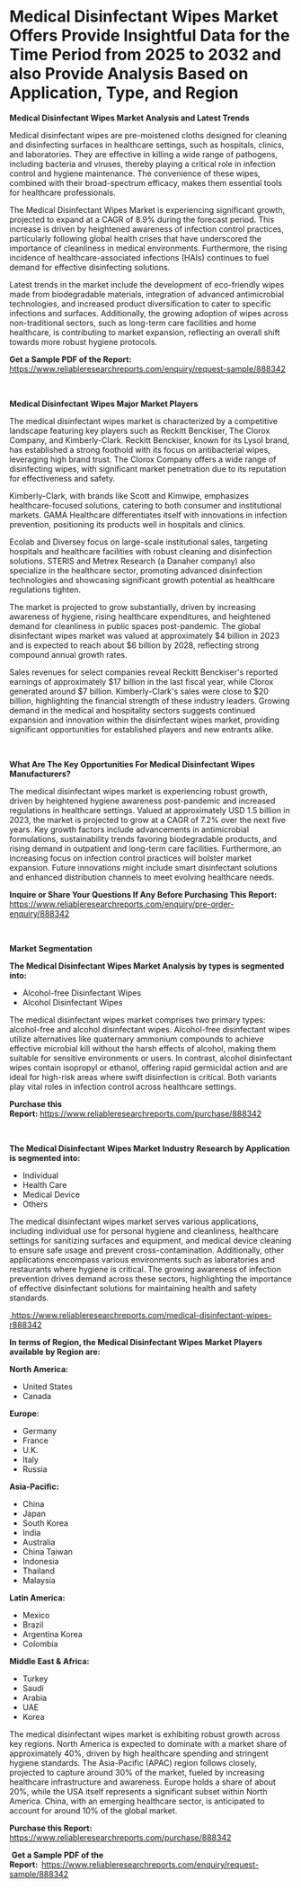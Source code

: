 <p><h1>Medical Disinfectant Wipes Market Offers Provide Insightful Data for the Time Period from 2025 to 2032 and also Provide Analysis Based on Application, Type, and Region</h1></p><p><strong>Medical Disinfectant Wipes Market Analysis and Latest Trends</strong></p>
<p><p>Medical disinfectant wipes are pre-moistened cloths designed for cleaning and disinfecting surfaces in healthcare settings, such as hospitals, clinics, and laboratories. They are effective in killing a wide range of pathogens, including bacteria and viruses, thereby playing a critical role in infection control and hygiene maintenance. The convenience of these wipes, combined with their broad-spectrum efficacy, makes them essential tools for healthcare professionals.</p><p>The Medical Disinfectant Wipes Market is experiencing significant growth, projected to expand at a CAGR of 8.9% during the forecast period. This increase is driven by heightened awareness of infection control practices, particularly following global health crises that have underscored the importance of cleanliness in medical environments. Furthermore, the rising incidence of healthcare-associated infections (HAIs) continues to fuel demand for effective disinfecting solutions. </p><p>Latest trends in the market include the development of eco-friendly wipes made from biodegradable materials, integration of advanced antimicrobial technologies, and increased product diversification to cater to specific infections and surfaces. Additionally, the growing adoption of wipes across non-traditional sectors, such as long-term care facilities and home healthcare, is contributing to market expansion, reflecting an overall shift towards more robust hygiene protocols.</p></p>
<p><strong>Get a Sample PDF of the Report:&nbsp;</strong> <a href="https://www.reliableresearchreports.com/enquiry/request-sample/888342?utm_campaign=2243&utm_medium=2&utm_source=Github&utm_content=ia&utm_term=19042025&utm_id=medical-disinfectant-wipes">https://www.reliableresearchreports.com/enquiry/request-sample/888342</a></p>
<p>&nbsp;</p>
<p><strong>Medical Disinfectant Wipes Major Market Players</strong></p>
<p><p>The medical disinfectant wipes market is characterized by a competitive landscape featuring key players such as Reckitt Benckiser, The Clorox Company, and Kimberly-Clark. Reckitt Benckiser, known for its Lysol brand, has established a strong foothold with its focus on antibacterial wipes, leveraging high brand trust. The Clorox Company offers a wide range of disinfecting wipes, with significant market penetration due to its reputation for effectiveness and safety.</p><p>Kimberly-Clark, with brands like Scott and Kimwipe, emphasizes healthcare-focused solutions, catering to both consumer and institutional markets. GAMA Healthcare differentiates itself with innovations in infection prevention, positioning its products well in hospitals and clinics.</p><p>Ecolab and Diversey focus on large-scale institutional sales, targeting hospitals and healthcare facilities with robust cleaning and disinfection solutions. STERIS and Metrex Research (a Danaher company) also specialize in the healthcare sector, promoting advanced disinfection technologies and showcasing significant growth potential as healthcare regulations tighten.</p><p>The market is projected to grow substantially, driven by increasing awareness of hygiene, rising healthcare expenditures, and heightened demand for cleanliness in public spaces post-pandemic. The global disinfectant wipes market was valued at approximately $4 billion in 2023 and is expected to reach about $6 billion by 2028, reflecting strong compound annual growth rates.</p><p>Sales revenues for select companies reveal Reckitt Benckiser's reported earnings of approximately $17 billion in the last fiscal year, while Clorox generated around $7 billion. Kimberly-Clark's sales were close to $20 billion, highlighting the financial strength of these industry leaders. Growing demand in the medical and hospitality sectors suggests continued expansion and innovation within the disinfectant wipes market, providing significant opportunities for established players and new entrants alike.</p></p>
<p>&nbsp;</p>
<p><strong>What Are The Key Opportunities For Medical Disinfectant Wipes Manufacturers?</strong></p>
<p><p>The medical disinfectant wipes market is experiencing robust growth, driven by heightened hygiene awareness post-pandemic and increased regulations in healthcare settings. Valued at approximately USD 1.5 billion in 2023, the market is projected to grow at a CAGR of 7.2% over the next five years. Key growth factors include advancements in antimicrobial formulations, sustainability trends favoring biodegradable products, and rising demand in outpatient and long-term care facilities. Furthermore, an increasing focus on infection control practices will bolster market expansion. Future innovations might include smart disinfectant solutions and enhanced distribution channels to meet evolving healthcare needs.</p></p>
<p><strong>Inquire or Share Your Questions If Any Before Purchasing This Report:</strong> <a href="https://www.reliableresearchreports.com/enquiry/pre-order-enquiry/888342?utm_campaign=2243&utm_medium=2&utm_source=Github&utm_content=ia&utm_term=19042025&utm_id=medical-disinfectant-wipes">https://www.reliableresearchreports.com/enquiry/pre-order-enquiry/888342</a></p>
<p>&nbsp;</p>
<p><strong>Market Segmentation</strong></p>
<p><strong>The Medical Disinfectant Wipes Market Analysis by types is segmented into:</strong></p>
<p><ul><li>Alcohol-free Disinfectant Wipes</li><li>Alcohol Disinfectant Wipes</li></ul></p>
<p><p>The medical disinfectant wipes market comprises two primary types: alcohol-free and alcohol disinfectant wipes. Alcohol-free disinfectant wipes utilize alternatives like quaternary ammonium compounds to achieve effective microbial kill without the harsh effects of alcohol, making them suitable for sensitive environments or users. In contrast, alcohol disinfectant wipes contain isopropyl or ethanol, offering rapid germicidal action and are ideal for high-risk areas where swift disinfection is critical. Both variants play vital roles in infection control across healthcare settings.</p></p>
<p><strong>Purchase this Report:&nbsp;</strong><a href="https://www.reliableresearchreports.com/purchase/888342?utm_campaign=2243&utm_medium=2&utm_source=Github&utm_content=ia&utm_term=19042025&utm_id=medical-disinfectant-wipes">https://www.reliableresearchreports.com/purchase/888342</a></p>
<p>&nbsp;</p>
<p><strong>The Medical Disinfectant Wipes Market Industry Research by Application is segmented into:</strong></p>
<p><ul><li>Individual</li><li>Health Care</li><li>Medical Device</li><li>Others</li></ul></p>
<p><p>The medical disinfectant wipes market serves various applications, including individual use for personal hygiene and cleanliness, healthcare settings for sanitizing surfaces and equipment, and medical device cleaning to ensure safe usage and prevent cross-contamination. Additionally, other applications encompass various environments such as laboratories and restaurants where hygiene is critical. The growing awareness of infection prevention drives demand across these sectors, highlighting the importance of effective disinfectant solutions for maintaining health and safety standards.</p></p>
<p><a href="https://www.reliableresearchreports.com/medical-disinfectant-wipes-r888342?utm_campaign=2243&utm_medium=2&utm_source=Github&utm_content=ia&utm_term=19042025&utm_id=medical-disinfectant-wipes">&nbsp;https://www.reliableresearchreports.com/medical-disinfectant-wipes-r888342</a></p>
<p><strong>In terms of Region, the Medical Disinfectant Wipes Market Players available by Region are:</strong></p>
<p>
    <p> <strong> North America: </strong>
        <ul>
            <li>United States</li>
            <li>Canada</li>
        </ul>
        </p> 
    <p> <strong> Europe: </strong>
        <ul>
            <li>Germany</li>
            <li>France</li>
            <li>U.K.</li>
            <li>Italy</li>
            <li>Russia</li>
        </ul>
        </p> 
    <p> <strong> Asia-Pacific: </strong>
        <ul>
            <li>China</li>
            <li>Japan</li>
            <li>South Korea</li>
            <li>India</li>
            <li>Australia</li>
            <li>China Taiwan</li>
            <li>Indonesia</li>
            <li>Thailand</li>
            <li>Malaysia</li>
        </ul>
        </p> 
    <p> <strong> Latin America: </strong>
        <ul>
            <li>Mexico</li>
            <li>Brazil</li>
            <li>Argentina Korea</li>
            <li>Colombia</li>
        </ul>
        </p> 
    <p> <strong> Middle East & Africa: </strong>
        <ul>
            <li>Turkey</li>
            <li>Saudi</li>
            <li>Arabia</li>
            <li>UAE</li>
            <li>Korea</li>
        </ul>
    </p>
    </p>
<p><p>The medical disinfectant wipes market is exhibiting robust growth across key regions. North America is expected to dominate with a market share of approximately 40%, driven by high healthcare spending and stringent hygiene standards. The Asia-Pacific (APAC) region follows closely, projected to capture around 30% of the market, fueled by increasing healthcare infrastructure and awareness. Europe holds a share of about 20%, while the USA itself represents a significant subset within North America. China, with an emerging healthcare sector, is anticipated to account for around 10% of the global market.</p></p>
<p><strong>Purchase this Report: </strong><a href="https://www.reliableresearchreports.com/purchase/888342?utm_campaign=2243&utm_medium=2&utm_source=Github&utm_content=ia&utm_term=19042025&utm_id=medical-disinfectant-wipes">https://www.reliableresearchreports.com/purchase/888342</a></p>
<p>&nbsp;<strong>Get a Sample PDF of the Report:&nbsp;&nbsp;</strong><a href="https://www.reliableresearchreports.com/enquiry/request-sample/888342?utm_campaign=2243&utm_medium=2&utm_source=Github&utm_content=ia&utm_term=19042025&utm_id=medical-disinfectant-wipes">https://www.reliableresearchreports.com/enquiry/request-sample/888342</a></p>
<p><strong></strong></p>
<p><p></p><p></p><p></p></p>